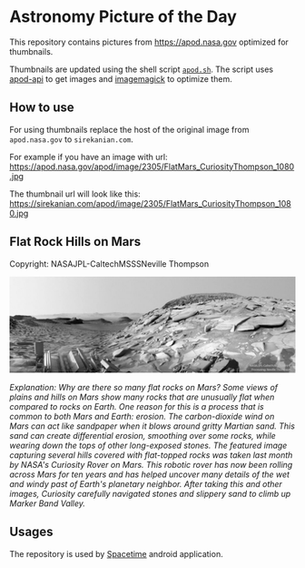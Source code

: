 # Astronomy Picture of the Day

This repository contains pictures from https://apod.nasa.gov optimized for thumbnails.

Thumbnails are updated using the shell script [`apod.sh`](apod.sh). The script
uses [apod-api](https://github.com/nasa/apod-api) to get images and [imagemagick](https://imagemagick.org) to
optimize them.

## How to use

For using thumbnails replace the host of the original image from `apod.nasa.gov` to `sirekanian.com`.

For example if you have an image with url:<br>
https://apod.nasa.gov/apod/image/2305/FlatMars_CuriosityThompson_1080.jpg

The thumbnail url will look like this:<br>
https://sirekanian.com/apod/image/2305/FlatMars_CuriosityThompson_1080.jpg

## Flat Rock Hills on Mars

Copyright: NASAJPL-CaltechMSSSNeville Thompson

[![the picture of the day][1]][2]

_Explanation: Why are there so many flat rocks on Mars? Some views of plains and hills on Mars show many rocks that are unusually flat when compared to rocks on Earth. One reason for this is a process that is common to both Mars and Earth: erosion. The carbon-dioxide wind on Mars can act like sandpaper when it blows around gritty Martian sand. This sand can create differential erosion, smoothing over some rocks, while wearing down the tops of other long-exposed stones.  The featured image capturing several hills covered with flat-topped rocks was taken last month by NASA's  Curiosity Rover on Mars. This robotic rover has now been rolling across Mars for ten years and has helped uncover many details of the wet and windy past of Earth's planetary neighbor.  After taking this and other images, Curiosity carefully navigated stones and slippery sand to climb up Marker Band Valley._

## Usages

The repository is used by [Spacetime][3] android application.

[1]: image/2305/FlatMars_CuriosityThompson_1080.jpg

[2]: https://apod.nasa.gov/apod/image/2305/FlatMars_CuriosityThompson_1080.jpg

[3]: https://github.com/sirekanian/spacetime
